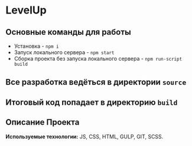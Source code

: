 # LevelUp

## Основные команды для работы

- Установка - `npm i`
- Запуск локального сервера - `npm start`
- Сборка проекта без запуска локального сервера - `npm run-script build`

## Все разработка ведёться в директории `source`

## Итоговый код попадает в директорию `build`

## Описание Проекта

**Используемые технологии:** JS, CSS, HTML, GULP, GIT, SCSS.
